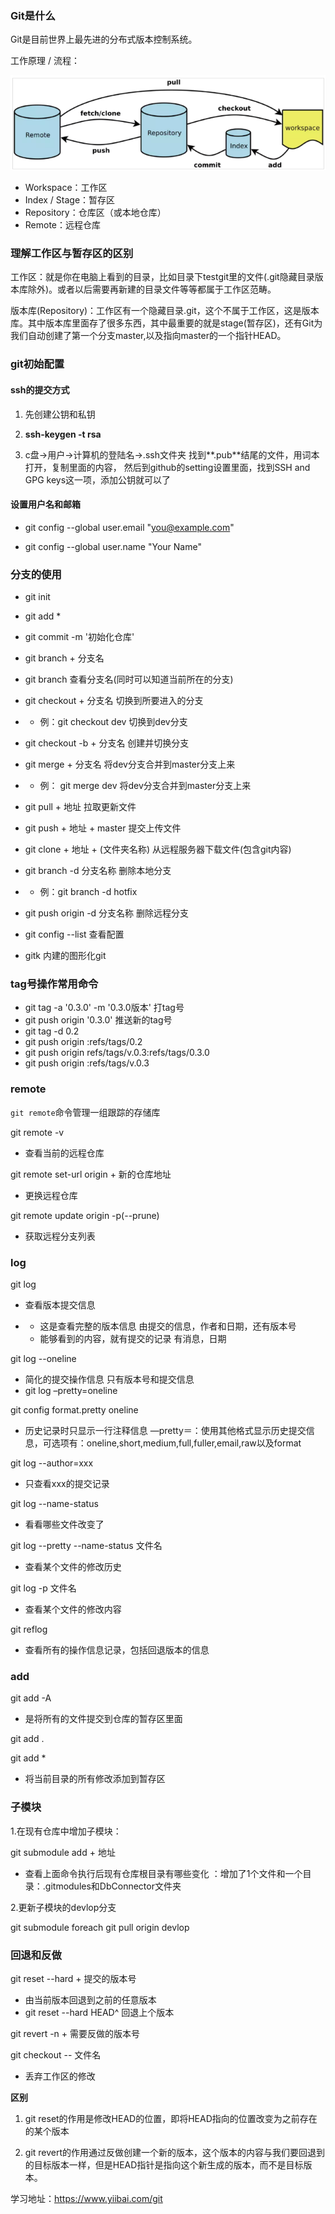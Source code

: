 ### Git是什么

Git是目前世界上最先进的分布式版本控制系统。

工作原理 / 流程：

![img](/img/流程图.png)

- Workspace：工作区
- Index / Stage：暂存区
- Repository：仓库区（或本地仓库）
- Remote：远程仓库

### 理解工作区与暂存区的区别

工作区：就是你在电脑上看到的目录，比如目录下testgit里的文件(.git隐藏目录版本库除外)。或者以后需要再新建的目录文件等等都属于工作区范畴。

版本库(Repository)：工作区有一个隐藏目录.git，这个不属于工作区，这是版本库。其中版本库里面存了很多东西，其中最重要的就是stage(暂存区)，还有Git为我们自动创建了第一个分支master,以及指向master的一个指针HEAD。

### git初始配置

#### ssh的提交方式

1. 先创建公钥和私钥

2. **ssh-keygen -t rsa**

3. c盘->用户->计算机的登陆名->.ssh文件夹 找到**.pub**结尾的文件，用词本打开，复制里面的内容， 然后到github的setting设置里面，找到SSH and GPG keys这一项，添加公钥就可以了

#### 设置用户名和邮箱

- git config --global user.email "you@example.com"

- git config --global user.name "Your Name"

### 分支的使用

- git init
- git add *
- git commit -m '初始化仓库'
- git branch + 分支名 
- git branch 查看分支名(同时可以知道当前所在的分支)
- git checkout + 分支名 切换到所要进入的分支

- - 例：git checkout dev 切换到dev分支

- git checkout -b + 分支名 创建并切换分支
- git merge + 分支名 将dev分支合并到master分支上来

- - 例： git merge dev 将dev分支合并到master分支上来

- git pull + 地址 拉取更新文件
- git push + 地址 + master 提交上传文件
- git clone + 地址 + (文件夹名称) 从远程服务器下载文件(包含git内容)
- git branch -d 分支名称 删除本地分支

- - 例：git branch -d hotfix

- git push origin  -d 分支名称 删除远程分支

- git config --list 查看配置

- gitk 内建的图形化git

### tag号操作常用命令

- git tag -a '0.3.0' -m '0.3.0版本' 	打tag号
- git push origin '0.3.0'	推送新的tag号
- git tag -d 0.2
- git push origin :refs/tags/0.2
- git push origin refs/tags/v.0.3:refs/tags/0.3.0
- git push origin :refs/tags/v.0.3

### remote

`git remote`命令管理一组跟踪的存储库

git remote -v

- 查看当前的远程仓库

git remote set-url origin + 新的仓库地址

- 更换远程仓库

git remote update origin -p(--prune)

- 获取远程分支列表

### log

git log

- 查看版本提交信息

- - 这是查看完整的版本信息 由提交的信息，作者和日期，还有版本号
  - 能够看到的内容，就有提交的记录 有消息，日期

git log --oneline

- 简化的提交操作信息 只有版本号和提交信息
- git log –pretty=oneline

git config format.pretty oneline

- 历史记录时只显示一行注释信息 —pretty＝：使用其他格式显示历史提交信息，可选项有：oneline,short,medium,full,fuller,email,raw以及format

git log --author=xxx

- 只查看xxx的提交记录

git log --name-status

- 看看哪些文件改变了

git log --pretty --name-status 文件名

- 查看某个文件的修改历史

git log -p 文件名

- 查看某个文件的修改内容

git reflog

- 查看所有的操作信息记录，包括回退版本的信息

### add

git add -A

- 是将所有的文件提交到仓库的暂存区里面

git add .

git add *

- 将当前目录的所有修改添加到暂存区

### 子模块

1.在现有仓库中增加子模块：

 git submodule add + 地址

- 查看上面命令执行后现有仓库根目录有哪些变化 ：增加了1个文件和一个目录：.gitmodules和DbConnector文件夹

2.更新子模块的devlop分支

git submodule foreach git pull origin devlop

### 回退和反做

git reset --hard + 提交的版本号

- 由当前版本回退到之前的任意版本
- git reset --hard HEAD^ 回退上个版本

git revert -n + 需要反做的版本号

git checkout --  文件名

- 丢弃工作区的修改

**区别**

1. git reset的作用是修改HEAD的位置，即将HEAD指向的位置改变为之前存在的某个版本

2. git revert的作用通过反做创建一个新的版本，这个版本的内容与我们要回退到的目标版本一样，但是HEAD指针是指向这个新生成的版本，而不是目标版本。



学习地址：https://www.yiibai.com/git